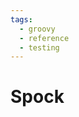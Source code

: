 ```yaml
---
tags:
  - groovy
  - reference
  - testing
---
```


# Spock

<!--
TODO: Finish this reference
TODO: Add tutorial and link to it
TODO: Add any recipes and link to them
-->
